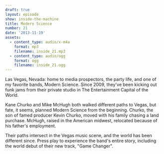 ```yaml
---
draft: true
layout: episode
show: inside-the-machine
title: Modern Science
number: 21
date: '2013-11-19'
assets:
  - content_type: audio/x-m4a
    format: mp3
    filename: inside_21.mp3
  - content_type: audio/ogg
    format: ogg
    filename: inside_21.ogg
---
```

Las Vegas, Nevada: home to media prospectors, the party life, and one of my favorite bands, Modern Science. Since 2009, they've been kicking out funk jams from their private studio in The Entertainment Capital of the World.

Kane Churko and Mike McHugh both walked different paths to Vegas, but fate, it seems, planned Modern Science from the beginning. Churko, the son of famed producer Kevin Churko, moved with his family chasing a land purchase. McHugh, raised in the American midwest, relocated because of his father's employment.

Their paths intersect in the Vegas music scene, and the world has been different since. Press play to experience the band's entire story, including the world debut of their new track, "Game Changer".